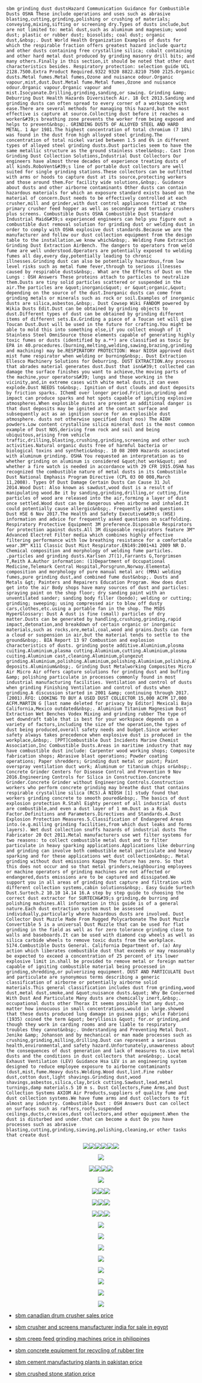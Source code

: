 
```
sbm grinding dust dustsHazard Communication Guidance for Combustible Dusts OSHA These include operations and uses such as abrasive blasting,cutting,grinding,polishing or crushing of materials; conveying,mixing,sifting or screening dry.Types of dusts include,but are not limited to: metal dust,such as aluminum and magnesium; wood dust; plastic or rubber dust; biosolids; coal dust; organic dust,&nbsp;. Dust World Health Organization Examples of dusts for which the respirable fraction offers greatest hazard include quartz and other dusts containing free crystalline silica; cobalt containing and other hard metal dust produced by grinding masonry drill bits; and many others.Finally in this section,it should be noted that other dust characteristics besides. Respiratory protection: selection guide UCL 2128.7500.Extra Product Required.9322 9320 8822.8210 7500 2125.Organic dusts.Metal fumes.Metal fumes,Ozone and nuisance odour.Organic vapour,mist,dust.Dust.Metal fume.Metal fumes,Ozone and nuisance odour.Organic vapour.Organic vapour and mist.Isocyanate.Drilling,grinding,sanding,or sawing. Grinding &amp; Deburring Dust Health Hazards Diversitech Air. 18 Oct 2013.Sanding and grinding dusts can often spread to every corner of a workspace with ease.There are several methods for managing this hazard,but the most effective is capture at source.Collecting dust before it reaches a worker&#39;s breathing zone prevents the worker from being exposed and helps to prevent&nbsp;. GRINDING DUSTS OF ALLOYED STEEL AND HARD METAL. 1 Apr 1981.The highest concentration of total chromium (7 18%) was found in the dust from high alloyed steel grinding.The concentration of total nickel varied between 1.5 and 6% in different types of alloyed steel grinding dusts.Dust particles seem to have the same metallic structure as the ground stainless steel&nbsp;. Cast Iron Grinding Dust Collection Solutions,Industrial Dust Collectors Our engineers have almost three decades of experience treating dusts of all kinds.RoboVent&#39;s line of portable dust collectors are well suited for single grinding stations.These collectors can be outfitted with arms or hoods to capture dust at its source,protecting workers and those around them.For facility wide solutions,&nbsp;. Guidance about dusts and other airborne contaminants Other dusts can contain hazardous materials for which an exposure standard exists based on the material of concern.Dust needs to be effectively controlled at each crusher,mill and grinder,with dust control appliances fitted at the primary crusher feed hopper as well as secondary and tertiary crushers plus screens. Combustible Dusts OSHA Combustible Dust Standard Industrial Maid&#39;s experienced engineers can help you figure out a combustible dust removal solution for grinding dust or welding dust in order to comply with OSHA explosive dust standards.Because we are the manufacturer and follow our dust collection equipment from the design table to the installation,we know which&nbsp;. Welding Fume Extraction Grinding Dust Extraction AirBench. The dangers to operators from weld fume are well understood.Operators are potentially exposed to welding fumes all day,every day,potentially leading to chronic illnesses.Grinding dust can also be potentially hazardous,from low level risks such as metal fume fever,through to serious illnesses caused by respirable dusts&nbsp;. What are the Effects of Dust on the Lungs : OSH Answers These proteins attach to particles to neutralize them.Dusts are tiny solid particles scattered or suspended in the air.The particles are &quot;inorganic&quot; or &quot;organic,&quot; depending on the source of the dust.Inorganic dusts can come from grinding metals or minerals such as rock or soil.Examples of inorganic dusts are silica,asbestos,&nbsp;. Dust Cowsep Wiki FANDOM powered by Wikia Dusts Edit.Dust can be obtained by grinding objects to dust.Different types of dust can be obtained by grinding different items of different sets.Ex.Grinding a piece of a Toucan set will give Toucan Dust.Dust will be used in the future for crafting.You might be able to mold this into something else,if you collect enough of it Stainless Steel OmniSource those elements capable of generating highly toxic fumes or dusts (identified by a.**) are classified as toxic by EPA in 40.procedures.(burning,melting,welding,sawing,brazing,grinding and machining) may be.RESPIRATORY PROTECTION: Wear NIOSH approved dust mist fume respirator when welding or burning&nbsp;. Dust Extraction Ellesco Machinery Solutions for Deburring. DUST EXTRACTION.Any process that abrades material generates dust.Dust that isn&#39;t collected can damage the surface finishes you want to achieve,the moving parts of the machine,your operators&#39; lungs and those working in the vicinity,and,in extreme cases with white metal dusts,it can even explode.Dust NEEDS to&nbsp;. Ignition of dust clouds and dust deposits by friction sparks. IChemE over longer period.Friction,grinding and impact can produce sparks and hot spots capable of igniting explosive atmospheres.When explosible dusts are present an additional danger is that dust deposits may be ignited at the contact surface and subsequently act as an ignition source for an explosible dust atmosphere. dusts not otherwise specified (dust nos) The AIOH powders.Low content crystalline silica mineral dust is the most common example of Dust NOS,deriving from rock and soil and being ubiquitous,arising from vehicle traffic,drilling,blasting,crushing,grinding,screening and other such activities.Natural organic dusts free of harmful bacteria or biological toxins and synthetic&nbsp;. 10 08 2009 Hazards associated with aluminum grinding. OSHA You requested an interpretation as to whether grinding on aluminum is considered &quot;hot work&quot; and whether a fire watch is needed in accordance with 29 CFR 1915.OSHA has recognized the combustible nature of metal dusts in its Combustible Dust National Emphasis Program Directive (CPL 03 00 008,March 11,2008). Types Of Dust Damage Certain Dusts Can Cause 31 Jul 2014.Wood Dust: Also known as sawdust,wood dust is a result of manipulating wood.Be it by sanding,grinding,drilling,or cutting,fine particles of wood are released into the air,forming a layer of dust once settled.Wood dust can be dangerous when airborne and inhaled.It could potentially cause allergic&nbsp;. Frequently asked questions Dust HSE 6 Nov 2017.The Health and Safety Executive&#39;s (HSE) information and advice for frequently asked questions on scaffolding. Respiratory Protective Equipment 3M preference.Disposable Respirators for protection against dusts.All 3M disposable respirators feature 3M™ Advanced Electret Filter media which combines highly effective filtering performance with low breathing resistance for a comfortable wear.3M™ K111 Classic Dust Mist Respirator.EN149:2001+A1 2009 NR D. Chemical composition and morphology of welding fume particles. .particles and grinding dusts.Karlsen JT(1),Farrants G,Torgrimsen T,Reith A.Author information: (1)Department of Occupational Medicine,Telemark Central Hospital,Porsgrunn,Norway.Elemental composition and morphology of pure manual metal arc (MMA) welding fumes,pure grinding dust,and combined fume dust&nbsp;. Dusts and Metals &gt; Painters and Repairers Education Program. How does dust get into the air Body shops have many sources of dust and particles: spraying paint on the shop floor; dry sanding paint with an unventilated sander; sanding body filler (bondo); welding or cutting; grinding; sweeping; using compressed air to blow off dusty cars,clothes,etc.using a portable fan in the shop. The MSDS HyperGlossary: Dust A dust is fine (small) particles of dry matter.Dusts can be generated by handling,crushing,grinding,rapid impact,detonation,and breakdown of certain organic or inorganic materials,such as rocks,ore,metal,coal,wood and grains.Dusts can form a cloud or suspension in air,but the material tends to settle to the ground&nbsp;. BIA Report 13 97 Combustion and explosion characteristics of dusts. grinding poste additive.Aluminium,plosma cuiting.Aluminium,plasma cutting.Aluminium,cutting.Aluminium,plosma cuiting.Aluminium cast,cleaning.Aluminium,plungezut grinding.Aluminium,polishing.Aluminium,polishing.Aluminium,polishing.Aluminium,polishing.Aluminium,polishing,dust deposits.Aluminium&nbsp;. Grinding Dust Metalworking Composites Micro Air Micro Air offers capture solutions for grinding dust and buffing &amp; polishing particulate in processes commonly found in most industrial manufacturing facilities. Ventilation and control of dusts when grinding Finishing Ventilation and control of dusts when grinding.A discussion started in 2001 &amp; continuing through 2017.(2001).RFQ: LOOKING TO BUY A USED DUST COLLECTOR 15,000 ACFM 17,000 ACFM.MARTIN G [last name deleted for privacy by Editor] Mexicali Baja California,Mexico outdated&nbsp;. Aluminium Titanium Magnesium Dust Extraction Wet Benches Vodex Mixing and grinding rubber The type of wet downdraft table that is best for your workspace depends on a variety of factors,including the size of the operation,the types of dust being produced,overall safety needs and budget.Since worker safety always takes precedence when explosive dust is produced in the workplace,&nbsp;. ‎[PPT]‎Combustible Dust Incidents Marine Chemist Association,Inc Combustible Dusts.Areas in maritime industry that may have combustible dust include: Carpenter wood working shops; Composite fabrication shops; Abrasive blast operations; Powder coating operations; Paper shredders; Grinding dust metal or paint; Paint overspray ventilation duct work; Aluminum or titanium chips or&nbsp;. Concrete Grinder Centers for Disease Control and Prevention 9 Nov 2016.Engineering Controls for Silica in Construction.Concrete Grinder.Concrete Grinder without Engineering Controls.Construction workers who perform concrete grinding may breathe dust that contains respirable crystalline silica (RCS).A NIOSH [1] study found that workers grinding concrete to smooth poured&nbsp;. The basics of dust explosion protection R.Stahl Eighty percent of all industrial dusts are combustible,and even a dust layer of 1 mm.Dust as a Risk Factor.Definitions and Parameters.Directives and Standards.4.Dust Explosion Protection Measures.5.Classification of Endangered Areas into.(e.g.milling grinding facilities,from which dust leaks and forms layers). Wet dust collection snuffs hazards of industrial dusts The Fabricator 20 Oct 2011.Metal manufacturers use wet filter systems for two reasons: to collect combustible metal dust and to filter particulate in heavy sparking applications.Applications like deburring and grinding can involve both combustible metal particulate and heavy sparking and for these applications wet dust collection&nbsp;. Metal grinding without dust emissions Kappa The future has zero. So that this does not occur and so that metal grinders,neighbouring employees or machine operators of grinding machines are not affected or endangered,dusts emissions are to be captured and dissipated.We support you in all areas of grinding dust capture and filtration with different collection systems,cabin solutions&nbsp;. Easy Guide Surtech Dust.Surtech.2 10.10 14.14 16.A step by step guide to choosing the correct dust extractor for SURTECH&#39;s grinding,de burring and polishing machines.All information in this guide is of a general nature.Each dust extraction system must be assessed individually,particularly where hazardous dusts are involved. Dust Collector Dust Muzzle Made From Rugged Polycarbonate The Dust Muzzle Convertible 5 is a universal Dust Muzzle that can be used for flat grinding in the field as well as for zero tolerance grinding close to walls and baseboards.It can be used with diamond cup wheels as well as silica carbide wheels to remove toxic dusts from the workplace. 5174.Combustible Dusts General. California Department of. (a) Any action which liberates combustible dust that exceeds or may reasonably be expected to exceed a concentration of 25 percent of its lower explosive limit in.shall be provided to remove metal or foreign matter capable of igniting combustible material being processed in grinding,shredding,or pulverizing equipment. DUST AND PARTICULATE Dust and particulate are synonymous terms describing a generic classification of airborne or potentially airborne solid materials.This general classification includes dust from grinding,wood dust,metal dust,smoke,and &quot;nuisance dusts.&quot; Why Be Concerned With Dust And Particulate Many dusts are chemically inert,&nbsp;. occupational dusts other Thorax It seems possible that any dust,no matter how innocuous in small concentrations,would in large.showed that these dusts produced lung damage in guinea pigs; while Fabrioni (1935) coined the term &quot; berylliosis &quot; for.or grinding,and though they work in carding rooms and are liable to respiratory troubles they cannot&nbsp;. Understanding and Preventing Metal Dust. Jenike &amp; Johanson and by mechanical or man made processes such as crushing,grinding,milling,drilling.Dust can represent a serious health,environmental,and safety hazard.Unfortunately,unawareness about the consequences of dust generation and lack of measures to.sive metal dusts and the conditions in dust collectors that are&nbsp;. Local Exhaust Ventilation (LEV) Guidance Hsa LEV is an engineering system designed to reduce employee exposure to airborne contaminants (dust,mist,fume.Heavy dusts.Welding.Wood dust,lint.Fine rubber dust,cotton dust,light shavings.Grinding dust,wood shavings,asbestos,silica,clay,brick cutting.Sawdust,lead,metal turnings,damp materials.5 10 m s. Dust Collectors,Fume Arms,and Dust Collection Systems AXIOM Air Products,suppliers of quality fume and dust collection systems.We have fume arms and dust collectors to fit almost any industry. Combustible Dust : OSH Answers Dust can collect on surfaces such as rafters,roofs,suspended ceilings,ducts,crevices,dust collectors,and other equipment.When the dust is disturbed and under.that can become a dust Do you have processes such as abrasive blasting,cutting,grinding,sieving,polishing,cleaning,or other tasks that create dust 
```

<div align="center">
  
<a rel="nofollow" href="https://m.shibang-china.com?f=github&k=sbm+grinding+dust+dusts"><img src="https://static.shibang-china.com/en/l.png"></a><img src="https://static.shibang-china.com/en/hw.png"><a rel="nofollow" href="https://m.shibang-china.com/product/?f=github&k=sbm+grinding+dust+dusts"><img src="https://static.shibang-china.com/en/p.png"></a><a rel="nofollow" href="https://m.shibang-china.com/cases/?f=github&k=sbm+grinding+dust+dusts"><img src="https://static.shibang-china.com/en/c.png"></a><a rel="nofollow" href="https://m.shibang-china.com/news/?f=github&k=sbm+grinding+dust+dusts"><img src="https://static.shibang-china.com/en/n.png"></a><a rel="nofollow" href="https://m.shibang-china.com?f=github&k=sbm+grinding+dust+dusts"><img src="https://static.shibang-china.com/en/m.png"></a>

<a rel="nofollow" href="https://m.shibang-china.com/product/?f=github&k=sbm+grinding+dust+dusts"><img src="https://static.shibang-china.com/en/b.jpg"></a>
  
<a rel="nofollow" href="https://m.shibang-china.com/solution-aggregate.html?f=github&k=sbm+grinding+dust+dusts"><img src="https://static.shibang-china.com/en/a.jpg"></a><a rel="nofollow" href="https://m.shibang-china.com/solution-mine.html?f=github&k=sbm+grinding+dust+dusts"><img src="https://static.shibang-china.com/en/m.jpg"></a><a rel="nofollow" href="https://m.shibang-china.com/solution-mill.html?f=github&k=sbm+grinding+dust+dusts"><img src="https://static.shibang-china.com/en/g.jpg"></a><a rel="nofollow" href="https://m.shibang-china.com/solution-epc.html?f=github&k=sbm+grinding+dust+dusts"><img src="https://static.shibang-china.com/en/e.jpg"></a>

<a rel="nofollow" href="https://m.shibang-china.com/product/?f=github&k=sbm+grinding+dust+dusts"><img src="https://static.shibang-china.com/en/a-p.png"></a>

<a rel="nofollow" href="https://m.shibang-china.com/product/crusher/c6x.html?f=github&k=sbm+grinding+dust+dusts"><img src="https://static.shibang-china.com/en/j.jpg"></a><a rel="nofollow" href="https://m.shibang-china.com/product/crusher/ci5x.html?f=github&k=sbm+grinding+dust+dusts"><img src="https://static.shibang-china.com/en/i.jpg"></a><a rel="nofollow" href="https://m.shibang-china.com/product/crusher/hst.html?f=github&k=sbm+grinding+dust+dusts"><img src="https://static.shibang-china.com/en/c.jpg"></a>

<a rel="nofollow" href="https://m.shibang-china.com/product/mill/mtw.html?f=github&k=sbm+grinding+dust+dusts"><img src="https://static.shibang-china.com/en/mtw.jpg"></a><a rel="nofollow" href="https://m.shibang-china.com/product/mill/scm.html?f=github&k=sbm+grinding+dust+dusts"><img src="https://static.shibang-china.com/en/scm.jpg"></a><a rel="nofollow" href="https://m.shibang-china.com/product/mill/lm.html?f=github&k=sbm+grinding+dust+dusts"><img src="https://static.shibang-china.com/en/lm.jpg"></a>

<a rel="nofollow" href="https://m.shibang-china.com/product/sand/vsi6x.html?f=github&k=sbm+grinding+dust+dusts"><img src="https://static.shibang-china.com/en/6x.jpg"></a><a rel="nofollow" href="https://m.shibang-china.com/product/sand/vu.html?f=github&k=sbm+grinding+dust+dusts"><img src="https://static.shibang-china.com/en/vu.jpg"></a><a rel="nofollow" href="https://m.shibang-china.com/product/mobile/klun.html?f=github&k=sbm+grinding+dust+dusts"><img src="https://static.shibang-china.com/en/k.jpg"></a>

<a rel="nofollow" href="https://m.shibang-china.com/cases/?f=github&k=sbm+grinding+dust+dusts"><img src="https://static.shibang-china.com/en/case.png"></a>

<a rel="nofollow" href="https://m.shibang-china.com/cases/aggregate/202.html?f=github&k=sbm+grinding+dust+dusts"><img src="https://static.shibang-china.com/en/c-1.jpg"></a>

<a rel="nofollow" href="https://m.shibang-china.com/cases/aggregate/203.html?f=github&k=sbm+grinding+dust+dusts"><img src="https://static.shibang-china.com/en/c-2.jpg"></a>

<a rel="nofollow" href="https://m.shibang-china.com/cases/mill/123.html?f=github&k=sbm+grinding+dust+dusts"><img src="https://static.shibang-china.com/en/c-3.jpg"></a>

<a rel="nofollow" href="https://m.shibang-china.com/contact_us.html?f=github&k=sbm+grinding+dust+dusts"><img src="https://static.shibang-china.com/en/contact.png"></a>

<a rel="nofollow" href="https://swt.shibang-china.com/?f=github&k=sbm+grinding+dust+dusts"><img src="https://static.shibang-china.com/en/chat.png"></a>

<a rel="nofollow" href="https://whatsapp.shibangsoft.com/WhatsApp.php?f=github&k=sbm+grinding+dust+dusts"><img src="https://static.shibang-china.com/en/whatsapp.png"></a>

<a rel="nofollow" href="https://m.shibang-china.com/?f=github&k=sbm+grinding+dust+dusts"><img src="https://static.shibang-china.com/en/website.png"></a>

</div>


* [sbm canadian drum crusher sales price](sbm%20canadian%20drum%20crusher%20sales%20price.md)

* [sbm crusher and screens manufacturer india for sale in egypt](sbm%20crusher%20and%20screens%20manufacturer%20india%20for%20sale%20in%20egypt.md)

* [sbm creep feed grinding machines price in philippines](sbm%20creep%20feed%20grinding%20machines%20price%20in%20philippines.md)

* [sbm concrete equipment for recycling of rubber tire](sbm%20concrete%20equipment%20for%20recycling%20of%20rubber%20tire.md)

* [sbm cement manufacturing plants in pakistan price](sbm%20cement%20manufacturing%20plants%20in%20pakistan%20price.md)

* [sbm crushed stone station price](sbm%20crushed%20stone%20station%20price.md)
